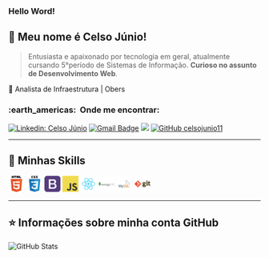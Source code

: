 ### Hello Word! 
## 👋 Meu nome é <strong>Celso Júnio!</strong>

> Entusiasta e apaixonado por tecnologia em geral, atualmente cursando 5°período de Sistemas de Informação. <strong>Curioso no assunto de Desenvolvimento Web</strong>.<br>

🔭 Analista de Infraestrutura | Obers

<h3> :earth_americas: &nbsp;Onde me encontrar: </h3> 

[![Linkedin: Celso Júnio](https://img.shields.io/badge/-CelsoJúnio-blue?style=flat-square&logo=Linkedin&logoColor=white&link=https://www.linkedin.com/in/celso-junio-003a55180/)](https://www.linkedin.com/in/celso-junio-003a55180/)
[![Gmail Badge](https://img.shields.io/badge/-celsojunio11@gmail.com-006bed?style=flat-square&logo=Gmail&logoColor=white&link=mailto:celsojunio11@gmail.com)](mailto:celsojunio11@gmail.com)
<a href="https://api.whatsapp.com/send?phone=5534999365984&text=Ol%C3%A1%20Celso%20Junio!" target="_blank" alt="WhatsApp">
  <img src="https://img.shields.io/badge/-WhatsApp-25d366?style=flat-square&labelColor=25d366&logo=whatsapp&logoColor=white&link=https://api.whatsapp.com/send?phone=5534999365984&text=Ol%C3%A1%20Celso%20Junio!" /></a>
[![GitHub celsojunio11]( https://img.shields.io/github/followers/VanessaSwerts?label=follow&style=social)](https://github.com/celsojunio11)

----

## 🚀 Minhas Skills

<code><img height="32" src="https://raw.githubusercontent.com/github/explore/80688e429a7d4ef2fca1e82350fe8e3517d3494d/topics/html/html.png" alt="HTML5"/></code>
<code><img height="32" src="https://raw.githubusercontent.com/github/explore/80688e429a7d4ef2fca1e82350fe8e3517d3494d/topics/css/css.png" alt="CSS"/></code>
<code><img height="32" src="https://raw.githubusercontent.com/github/explore/80688e429a7d4ef2fca1e82350fe8e3517d3494d/topics/bootstrap/bootstrap.png" alt="Bootstrap"/></code>
<code><img height="32" src="https://raw.githubusercontent.com/github/explore/80688e429a7d4ef2fca1e82350fe8e3517d3494d/topics/javascript/javascript.png" alt="JavaScript"/></code>
<code><img height="32" src="https://raw.githubusercontent.com/github/explore/80688e429a7d4ef2fca1e82350fe8e3517d3494d/topics/react/react.png" alt="ReactJS"/></code>
<code><img height="32" src="https://raw.githubusercontent.com/github/explore/80688e429a7d4ef2fca1e82350fe8e3517d3494d/topics/mongodb/mongodb.png" alt="MongoDB"/></code>
<code><img height="32" src="https://raw.githubusercontent.com/github/explore/80688e429a7d4ef2fca1e82350fe8e3517d3494d/topics/mysql/mysql.png" alt="MySQL"/></code>
<code><img height="32" src="https://raw.githubusercontent.com/github/explore/80688e429a7d4ef2fca1e82350fe8e3517d3494d/topics/git/git.png" alt="GitHub"/></code>

---

## ⭐ Informações sobre minha conta GitHub
![GitHub Stats](https://github-readme-stats.vercel.app/api?username=celsojunio11&show_icons=true)
